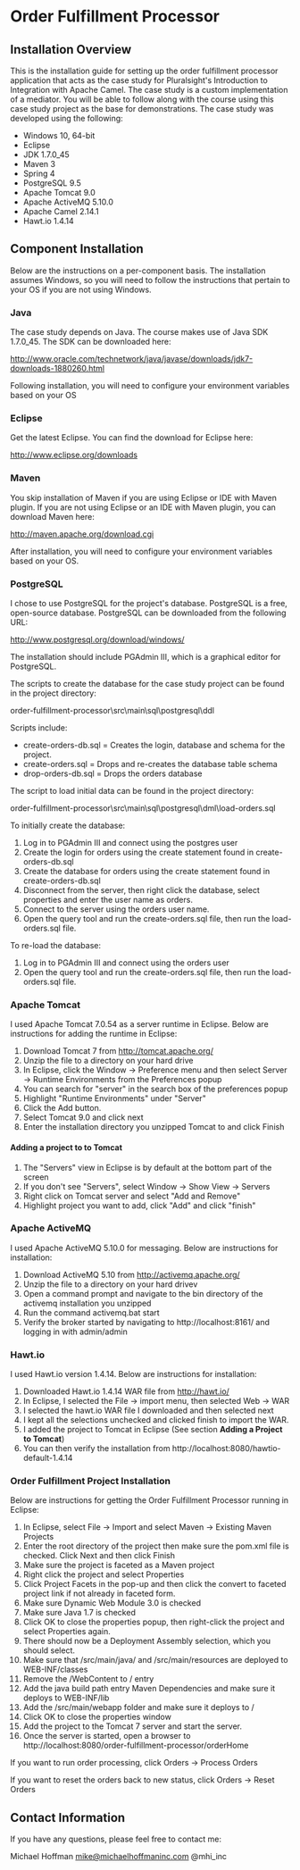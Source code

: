 # Order Fulfillment Processor

## Installation Overview

This is the installation guide for setting up the order fulfillment processor application that acts as the case study for 
Pluralsight's Introduction to Integration with Apache Camel. The case study is a custom implementation of a mediator. You 
will be able to follow along with the course using this case study project as the base for demonstrations. The case study 
was developed using the following:

* Windows 10, 64-bit
* Eclipse
* JDK 1.7.0_45
* Maven 3
* Spring 4
* PostgreSQL 9.5
* Apache Tomcat 9.0
* Apache ActiveMQ 5.10.0
* Apache Camel 2.14.1
* Hawt.io 1.4.14

## Component Installation

Below are the instructions on a per-component basis. The installation assumes Windows, so you will need to follow the instructions 
that pertain to your OS if you are not using Windows.

### Java

The case study depends on Java. The course makes use of Java SDK 1.7.0_45. The SDK can be downloaded here:

   http://www.oracle.com/technetwork/java/javase/downloads/jdk7-downloads-1880260.html

Following installation, you will need to configure your environment variables based on your OS

### Eclipse

Get the latest Eclipse. You can find the download for Eclipse here:

   http://www.eclipse.org/downloads

### Maven

You skip installation of Maven if you are using Eclipse or IDE with Maven plugin. If you are not using Eclipse or an IDE with Maven plugin, you can download Maven here:

   http://maven.apache.org/download.cgi

After installation, you will need to configure your environment variables based on your OS.

### PostgreSQL

I chose to use PostgreSQL for the project's database. PostgreSQL is a free, open-source database. PostgreSQL can be 
downloaded from the following URL:

   http://www.postgresql.org/download/windows/

The installation should include PGAdmin III, which is a graphical editor for PostgreSQL.

The scripts to create the database for the case study project can be found in the project directory:

   order-fulfillment-processor\src\main\sql\postgresql\ddl

Scripts include:

* create-orders-db.sql = Creates the login, database and schema for the project.
* create-orders.sql = Drops and re-creates the database table schema
* drop-orders-db.sql = Drops the orders database

The script to load initial data can be found in the project directory:

   order-fulfillment-processor\src\main\sql\postgresql\dml\load-orders.sql
	
To initially create the database:

1. Log in to PGAdmin III and connect using the postgres user
2. Create the login for orders using the create statement found in create-orders-db.sql
3. Create the database for orders using the create statement found in create-orders-db.sql
4. Disconnect from the server, then right click the database, select properties and enter the user name as orders.
5. Connect to the server using the orders user name. 
6. Open the query tool and run the create-orders.sql file, then run the load-orders.sql file.

To re-load the database:

1. Log in to PGAdmin III and connect using the orders user
2. Open the query tool and run the create-orders.sql file, then run the load-orders.sql file.
	
### Apache Tomcat

I used Apache Tomcat 7.0.54 as a server runtime in Eclipse. Below are instructions for adding the runtime in Eclipse:

1. Download Tomcat 7 from http://tomcat.apache.org/
2. Unzip the file to a directory on your hard drive
3. In Eclipse, click the Window -> Preference menu and then select Server -> Runtime Environments from the Preferences popup
4. You can search for "server" in the search box of the preferences popup
5. Highlight "Runtime Environments" under "Server"
6. Click the Add button.
7. Select Tomcat 9.0 and click next
8. Enter the installation directory you unzipped Tomcat to and click Finish

#### Adding a project to to Tomcat

1. The "Servers" view in Eclipse is by default at the bottom part of the screen
2. If you don't see "Servers", select Window -> Show View -> Servers
3. Right click on Tomcat server and select "Add and Remove"
4. Highlight project you want to add, click "Add" and click "finish"

### Apache ActiveMQ

I used Apache ActiveMQ 5.10.0 for messaging. Below are instructions for installation:

1. Download ActiveMQ 5.10 from http://activemq.apache.org/
2. Unzip the file to a directory on your hard drivev
3. Open a command prompt and navigate to the bin directory of the activemq installation you unzipped
4. Run the command activemq.bat start
5. Verify the broker started by navigating to http://localhost:8161/ and logging in with admin/admin

### Hawt.io

I used Hawt.io version 1.4.14. Below are instructions for installation:

1. Downloaded Hawt.io 1.4.14 WAR file from http://hawt.io/
2. In Eclipse, I selected the File -> import menu, then selected Web -> WAR
3. I selected the hawt.io WAR file I downloaded and then selected next
4. I kept all the selections unchecked and clicked finish to import the WAR.
5. I added the project to Tomcat in Eclipse (See section **Adding a Project to Tomcat**)
6. You can then verify the installation from http://localhost:8080/hawtio-default-1.4.14

### Order Fulfillment Project Installation

Below are instructions for getting the Order Fulfillment Processor running in Eclipse:

1. In Eclipse, select File -> Import and select Maven -> Existing Maven Projects
2. Enter the root directory of the project then make sure the pom.xml file is checked. Click Next and then click Finish
3. Make sure the project is faceted as a Maven project
4. Right click the project and select Properties
5. Click Project Facets in the pop-up and then click the convert to faceted project link if not already in faceted form.
6. Make sure Dynamic Web Module 3.0 is checked
7. Make sure Java 1.7 is checked
8. Click OK to close the properties popup, then right-click the project and select Properties again. 
9. There should now be a Deployment Assembly selection, which you should select.
10. Make sure that /src/main/java/ and /src/main/resources are deployed to WEB-INF/classes
11. Remove the /WebContent to / entry
12. Add the java build path entry Maven Dependencies and make sure it deploys to WEB-INF/lib
13. Add the /src/main/webapp folder and make sure it deploys to /
14. Click OK to close the properties window
15. Add the project to the Tomcat 7 server and start the server.
16. Once the server is started, open a browser to http://localhost:8080/order-fulfillment-processor/orderHome

If you want to run order processing, click Orders -> Process Orders

If you want to reset the orders back to new status, click Orders -> Reset Orders

## Contact Information

If you have any questions, please feel free to contact me:

Michael Hoffman
mike@michaelhoffmaninc.com
@mhi_inc
